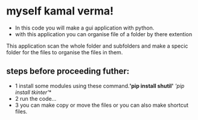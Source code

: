 # myself kamal verma!
- In this code you will make a gui application with python. 
- with this application you can organise file of a folder by there extention


This application scan the whole folder and subfolders and make a specic folder for the files to organise the files in them.

## steps before proceeding futher:
- 1 install some modules using these command.**'pip install shutil'** *'pip install tkinter'**
- 2 run the code...
- 3 you can make copy or move the files or you can also make shortcut files.

